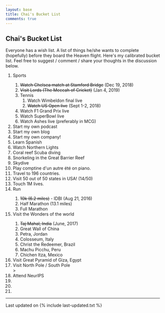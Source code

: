```yaml
---
layout: base
title: Chai's Bucket List
comments: true
---
```



## <i class="fa fa-chevron-right"></i>Chai's Bucket List
Everyone has a wish list. A list of things he/she wants to complete (hopefully) before they board the Heaven flight. Here's my calibrated bucket list.
Feel free to suggest / comment / share your thoughts in the discussion below.

<ol>
  <li>Sports</li>
  <ol>
    <li><del>Watch Chelsea match at Stamford Bridge</del> (Dec 19, 2018)</li>
    <li><del>Visit Lords (The Meccah of Cricket)</del> (Jan 4, 2019)</li>
    <li>Tennis
    <ol>
        <li>Watch Wimbeldon final live</li>
        <li><del>Watch US Open live</del> (Sept 1-2, 2018)</li>
    </ol>
    <li>Watch F1 Grand Prix live</li>
    <li>Watch SuperBowl live </li>
    <li>Watch Ashes live (preferably in MCG)</li>
  </ol>
  <li>Start my own podcast</li>
  <li>Start my own blog</li>
  <li>Start my own company!</li>
  <li>Learn Spanish</li>
  <li>Watch Northern Lights</li>
  <li>Coral reef Scuba diving</li>
  <li>Snorkeling in the Great Barrier Reef</li>
  <li>Skydive</li>
  <li>Play comptine d'un autre été on piano.</li>
  <li>Travel to 196 countries.</li>
  <li>Visit 50 out of 50 states in USA! (14/50)</li>
  <li>Touch 1M lives.</li>
  <li>Run</li>
  <ol>
    <li><del>10k (6.2 miles)</del> - IDBI (Aug 21, 2016)</li>
    <li>Half Marathon (13.1 miles)</li>
    <li>Full Marathon</li>
  </ol>
  <li>Visit the Wonders of the world</li>
  <ol>
    <li><del>Taj Mahal, India</del> (June, 2017)</li>
    <li>Great Wall of China</li>
    <li>Petra, Jordan</li>
    <li>Colosseum, Italy</li>
    <li>Christ the Redeemer, Brazil</li>
    <li>Machu Picchu, Peru</li>
    <li>Chichen Itza, Mexico</li>
  </ol>
  <li>Visit Great Pyramid of Giza, Egypt</li>
  <li>Visit North Pole / South Pole</li>>
  <li>Attend NeurIPS</li>
  <li></li>
  <li></li>
  <li></li>
</ol>


---

Last updated on {% include last-updated.txt %}
